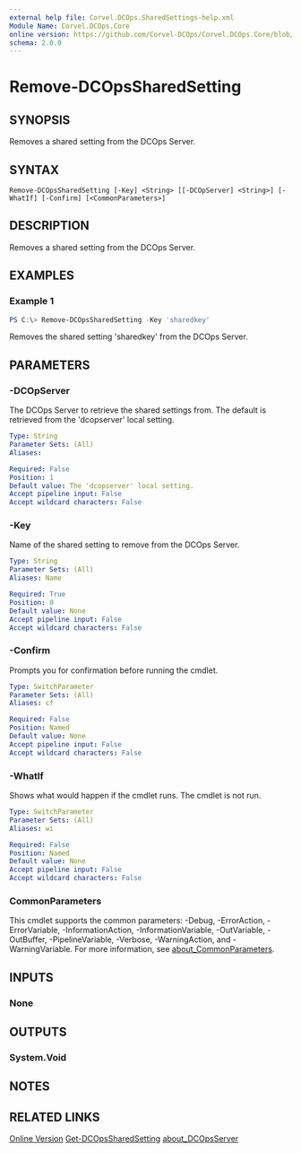 ```yaml
---
external help file: Corvel.DCOps.SharedSettings-help.xml
Module Name: Corvel.DCOps.Core
online version: https://github.com/Corvel-DCOps/Corvel.DCOps.Core/blob/main/Source/docs/Remove-DCOpsSharedSetting.md
schema: 2.0.0
---
```


# Remove-DCOpsSharedSetting

## SYNOPSIS
Removes a shared setting from the DCOps Server.

## SYNTAX

```
Remove-DCOpsSharedSetting [-Key] <String> [[-DCOpServer] <String>] [-WhatIf] [-Confirm] [<CommonParameters>]
```

## DESCRIPTION
Removes a shared setting from the DCOps Server.

## EXAMPLES

### Example 1
```powershell
PS C:\> Remove-DCOpsSharedSetting -Key 'sharedkey'
```

Removes the shared setting 'sharedkey' from the DCOps Server.

## PARAMETERS

### -DCOpServer
The DCOps Server to retrieve the shared settings from. 
The default is retrieved from the 'dcopserver' local setting.

```yaml
Type: String
Parameter Sets: (All)
Aliases:

Required: False
Position: 1
Default value: The 'dcopserver' local setting.
Accept pipeline input: False
Accept wildcard characters: False
```

### -Key
Name of the shared setting to remove from the DCOps Server.

```yaml
Type: String
Parameter Sets: (All)
Aliases: Name

Required: True
Position: 0
Default value: None
Accept pipeline input: False
Accept wildcard characters: False
```

### -Confirm
Prompts you for confirmation before running the cmdlet.

```yaml
Type: SwitchParameter
Parameter Sets: (All)
Aliases: cf

Required: False
Position: Named
Default value: None
Accept pipeline input: False
Accept wildcard characters: False
```

### -WhatIf
Shows what would happen if the cmdlet runs.
The cmdlet is not run.

```yaml
Type: SwitchParameter
Parameter Sets: (All)
Aliases: wi

Required: False
Position: Named
Default value: None
Accept pipeline input: False
Accept wildcard characters: False
```

### CommonParameters
This cmdlet supports the common parameters: -Debug, -ErrorAction, -ErrorVariable, -InformationAction, -InformationVariable, -OutVariable, -OutBuffer, -PipelineVariable, -Verbose, -WarningAction, and -WarningVariable. For more information, see [about_CommonParameters](http://go.microsoft.com/fwlink/?LinkID=113216).

## INPUTS

### None

## OUTPUTS

### System.Void

## NOTES

## RELATED LINKS

[Online Version](https://github.com/Corvel-DCOps/Corvel.DCOps.Core/blob/main/Source/docs/Remove-DCOpsSharedSetting.md)
[Get-DCOpsSharedSetting]()
[about_DCOpsServer]()
